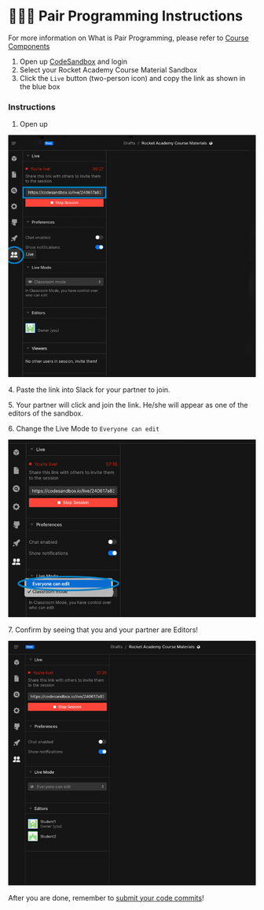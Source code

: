 # 🧑🤝🧑 Pair Programming Instructions

For more information on What is Pair Programming, please refer to [Course Components](../course-methodology/course-components.md#pair-programming)&#x20;

1. Open up [CodeSandbox](https://codesandbox.io/signin?continue=/dashboard/home) and login&#x20;
2. Select your Rocket Academy Course Material Sandbox
3. Click the `Live` button (two-person icon) and copy the link as shown in the blue box&#x20;

### Instructions

1. Open up&#x20;

![Getting the link to share](../../.gitbook/assets/pp.png)

4\. Paste the link into Slack for your partner to join.

5\. Your partner will click and join the link. He/she will appear as one of the editors of the sandbox.

6\. Change the Live Mode to `Everyone can edit`

![Ensuring Everyone is able to edit](../../.gitbook/assets/everyoneCanEdit.png)

7\. Confirm by seeing that you and your partner are Editors!&#x20;

![Check if everyone has the editor role](<../../.gitbook/assets/image (6).png>)

After you are done, remember to [submit your code commits](committing-code-changes.md)!
